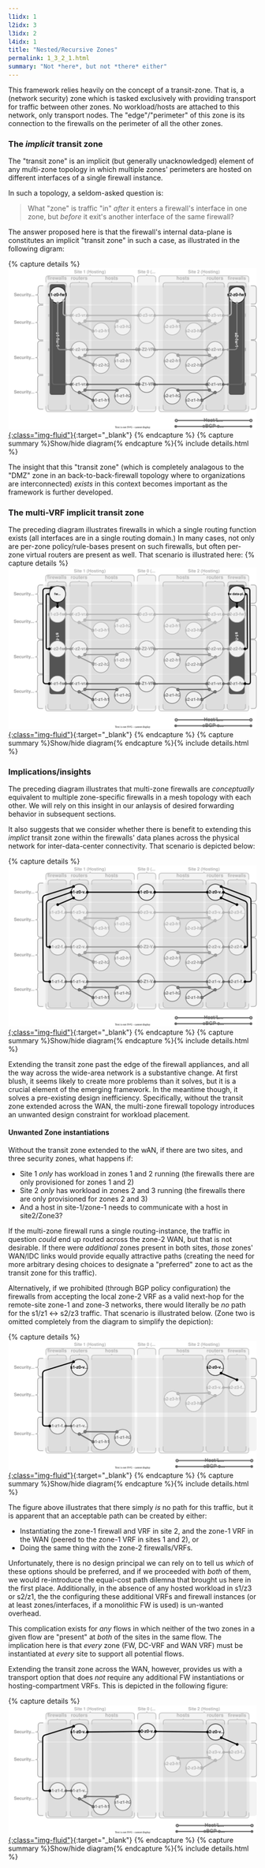 ```yaml
---
l1idx: 1
l2idx: 3
l3idx: 2
l4idx: 1
title: "Nested/Recursive Zones"
permalink: 1_3_2_1.html
summary: "Not *here*, but not *there* either"
---
```


This framework relies heavily on the concept of a transit-zone.  That is, a (network security) zone which is tasked exclusively with providing transport for traffic between other zones.  No workload/hosts are attached to this network, only transport nodes.  The "edge"/"perimeter" of this zone is its connection to the firewalls on the perimeter of all the other zones.

### The *implicit* transit zone

The "transit zone" is an implicit (but generally unacknowledged) element of any multi-zone topology in which multiple zones' perimeters are hosted on different interfaces of a single firewall instance.  

In such a topology, a seldom-asked question is:

> What "zone" is traffic "in" *after* it enters a firewall's interface in one zone, but *before* it exit's another interface of the same firewall?  

The answer proposed here is that the firewall's internal data-plane is constitutes an implicit "transit zone" in such a case, as illustrated in the following digram:

{% capture details %}
[![image](./framework-transitzone-1.drawio.svg){:class="img-fluid"}](./pages/1/3(ecmp-symmetric)/framework-transitzone-1.drawio.svg){:target="_blank"}
{% endcapture %}
{% capture summary %}Show/hide diagram{% endcapture %}{% include details.html %}

The insight that this "transit zone"  (which is completely analagous to the "DMZ" zone in an back-to-back-firewall topology where to organizations are interconnected) *exists* in this context becomes important as the framework is further developed.

### The multi-VRF implicit transit zone

The preceding diagram illustrates firewalls in which a single routing function exists (all interfaces are in a single routing domain.) In many cases, not only are per-zone policy/rule-bases present on such firewalls, but often per-zone virtual routers are present as well.  That scenario is illustrated here:
{% capture details %}
[![image](./framework-transitzone-2.drawio.svg){:class="img-fluid"}](./pages/1/3(ecmp-symmetric)/framework-transitzone-2.drawio.svg){:target="_blank"}
{% endcapture %}
{% capture summary %}Show/hide diagram{% endcapture %}{% include details.html %}

### Implications/insights

The preceding diagram illustrates that multi-zone firewalls are *conceptually* equivalent to multiple zone-specific firewalls in a mesh topology with each other. We will rely on this insight in our anlaysis of desired forwarding behavior in subsequent sections.  

It also suggests that we consider whether there is benefit to extending this *implict* transit zone within the firewalls' data planes across the physical network for inter-data-center connectivity.  That scenario is depicted below:

{% capture details %}
[![image](./framework-transitzone-3.drawio.svg){:class="img-fluid"}](./pages/1/3(ecmp-symmetric)/framework-transitzone-3.drawio.svg){:target="_blank"}
{% endcapture %}
{% capture summary %}Show/hide diagram{% endcapture %}{% include details.html %}

Extending the transit zone past the edge of the firewall appliances, and all the way across the wide-area network is a substantive change.  At first blush, it seems likely to create more problems than it solves, but it is a crucial element of the emerging framework.  In the meantime though, it solves a pre-existing design inefficiency.  Specifically, without the transit zone extended across the WAN, the multi-zone firewall topology introduces an unwanted design constraint for workload placement.

#### Unwanted Zone instantiations

Without the transit zone extended to the wAN, if there are two sites, and three security zones, what happens if:

- Site 1 *only* has workload in zones 1 and 2 running (the firewalls there are only provisioned for zones 1 and 2)
- Site 2 *only* has workload in zones 2 and 3 running (the firewalls there are only provisioned for zones 2 and 3)
- And a host in site-1/zone-1 needs to communicate with a host in site2/Zone3?

If the multi-zone firewall runs a single routing-instance, the traffic in question *could* end up routed across the zone-2 WAN, but that is not desirable.  If there were *additional* zones present in both sites, *those* zones' WAN/IDC links would provide equally attractive paths (creating the need for more arbitrary desing choices to designate a "preferred" zone to act as the transit zone for this traffic).

Alternatively, if we prohibited (through BGP policy configuration) the firewalls from accepting the local zone-2 VRF as a valid next-hop for the remote-site zone-1 and zone-3 networks, there would literally be *no* path for the s1/z1 <-> s2/z3 traffic.  That scenario is illustrated below.  (Zone two is omitted completely from the diagram to simplify the depiction):

{% capture details %}
[![image](./framework-transitzone-4.drawio.svg){:class="img-fluid"}](./pages/1/3(ecmp-symmetric)/framework-transitzone-4.drawio.svg){:target="_blank"}
{% endcapture %}
{% capture summary %}Show/hide diagram{% endcapture %}{% include details.html %}

The figure above illustrates that there simply *is* no path for this traffic, but it is apparent that an acceptable path can be created by either:

- Instantiating the zone-1 firewall and VRF in site 2, and the zone-1 VRF in the WAN (peered to the zone-1 VRF in sites 1 and 2), or
- Doing the same thing with the zone-2 firewalls/VRFs.

Unfortunately, there is no design principal we can rely on to tell us *which* of these options should be preferred, and if we proceeded with *both* of them, we would re-introduce the equal-cost path dilemna that brought us here in the first place.  Additionally, in the absence of any hosted workload in s1/z3 or s2/z1, the the configuring these additional VRFs and firewall instances (or at least zones/interfaces, if a monolithic FW is used) is un-wanted overhead.

This complication exists for *any* flows in which neither of the two zones in a given flow are "present" at *both* of the sites in the same flow.  The implication here is that *every* zone (FW, DC-VRF and WAN VRF) must be instantiated at *every* site to support all potential flows. 

Extending the transit zone across the WAN, however, provides us with a transport option that does *not* require any additional FW instantiations or hosting-compartment VRFs.  This is depicted in the following figure:

{% capture details %}
[![image](./framework-transitzone-5.drawio.svg){:class="img-fluid"}](./pages/1/3(ecmp-symmetric)/framework-transitzone-5.drawio.svg){:target="_blank"}
{% endcapture %}
{% capture summary %}Show/hide diagram{% endcapture %}{% include details.html %}
